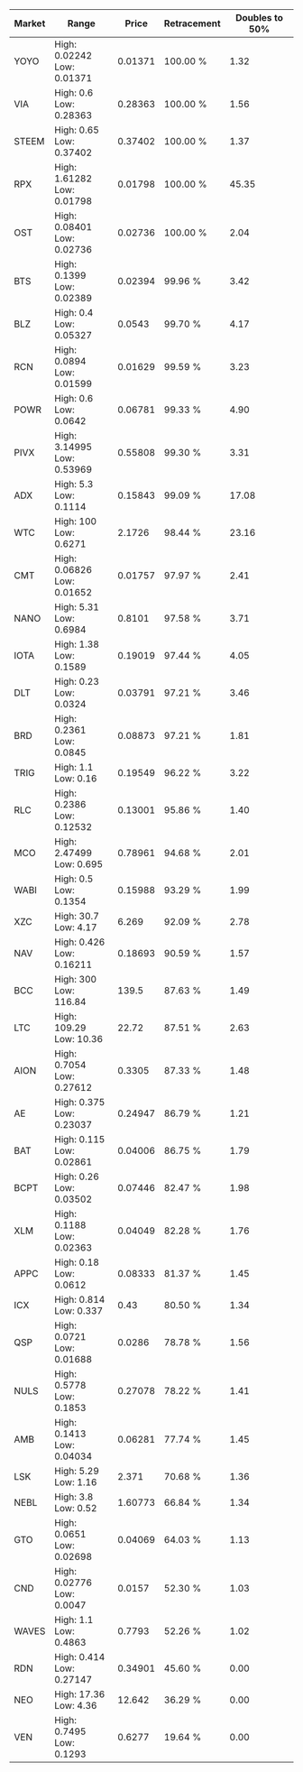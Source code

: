 | Market | Range | Price| Retracement | Doubles to 50% |
| --- | --- | --- | --- | --- |
| YOYO | High: 0.02242<br />Low: 0.01371 | 0.01371 | 100.00 % | 1.32 |
| VIA | High: 0.6<br />Low: 0.28363 | 0.28363 | 100.00 % | 1.56 |
| STEEM | High: 0.65<br />Low: 0.37402 | 0.37402 | 100.00 % | 1.37 |
| RPX | High: 1.61282<br />Low: 0.01798 | 0.01798 | 100.00 % | 45.35 |
| OST | High: 0.08401<br />Low: 0.02736 | 0.02736 | 100.00 % | 2.04 |
| BTS | High: 0.1399<br />Low: 0.02389 | 0.02394 | 99.96 % | 3.42 |
| BLZ | High: 0.4<br />Low: 0.05327 | 0.0543 | 99.70 % | 4.17 |
| RCN | High: 0.0894<br />Low: 0.01599 | 0.01629 | 99.59 % | 3.23 |
| POWR | High: 0.6<br />Low: 0.0642 | 0.06781 | 99.33 % | 4.90 |
| PIVX | High: 3.14995<br />Low: 0.53969 | 0.55808 | 99.30 % | 3.31 |
| ADX | High: 5.3<br />Low: 0.1114 | 0.15843 | 99.09 % | 17.08 |
| WTC | High: 100<br />Low: 0.6271 | 2.1726 | 98.44 % | 23.16 |
| CMT | High: 0.06826<br />Low: 0.01652 | 0.01757 | 97.97 % | 2.41 |
| NANO | High: 5.31<br />Low: 0.6984 | 0.8101 | 97.58 % | 3.71 |
| IOTA | High: 1.38<br />Low: 0.1589 | 0.19019 | 97.44 % | 4.05 |
| DLT | High: 0.23<br />Low: 0.0324 | 0.03791 | 97.21 % | 3.46 |
| BRD | High: 0.2361<br />Low: 0.0845 | 0.08873 | 97.21 % | 1.81 |
| TRIG | High: 1.1<br />Low: 0.16 | 0.19549 | 96.22 % | 3.22 |
| RLC | High: 0.2386<br />Low: 0.12532 | 0.13001 | 95.86 % | 1.40 |
| MCO | High: 2.47499<br />Low: 0.695 | 0.78961 | 94.68 % | 2.01 |
| WABI | High: 0.5<br />Low: 0.1354 | 0.15988 | 93.29 % | 1.99 |
| XZC | High: 30.7<br />Low: 4.17 | 6.269 | 92.09 % | 2.78 |
| NAV | High: 0.426<br />Low: 0.16211 | 0.18693 | 90.59 % | 1.57 |
| BCC | High: 300<br />Low: 116.84 | 139.5 | 87.63 % | 1.49 |
| LTC | High: 109.29<br />Low: 10.36 | 22.72 | 87.51 % | 2.63 |
| AION | High: 0.7054<br />Low: 0.27612 | 0.3305 | 87.33 % | 1.48 |
| AE | High: 0.375<br />Low: 0.23037 | 0.24947 | 86.79 % | 1.21 |
| BAT | High: 0.115<br />Low: 0.02861 | 0.04006 | 86.75 % | 1.79 |
| BCPT | High: 0.26<br />Low: 0.03502 | 0.07446 | 82.47 % | 1.98 |
| XLM | High: 0.1188<br />Low: 0.02363 | 0.04049 | 82.28 % | 1.76 |
| APPC | High: 0.18<br />Low: 0.0612 | 0.08333 | 81.37 % | 1.45 |
| ICX | High: 0.814<br />Low: 0.337 | 0.43 | 80.50 % | 1.34 |
| QSP | High: 0.0721<br />Low: 0.01688 | 0.0286 | 78.78 % | 1.56 |
| NULS | High: 0.5778<br />Low: 0.1853 | 0.27078 | 78.22 % | 1.41 |
| AMB | High: 0.1413<br />Low: 0.04034 | 0.06281 | 77.74 % | 1.45 |
| LSK | High: 5.29<br />Low: 1.16 | 2.371 | 70.68 % | 1.36 |
| NEBL | High: 3.8<br />Low: 0.52 | 1.60773 | 66.84 % | 1.34 |
| GTO | High: 0.0651<br />Low: 0.02698 | 0.04069 | 64.03 % | 1.13 |
| CND | High: 0.02776<br />Low: 0.0047 | 0.0157 | 52.30 % | 1.03 |
| WAVES | High: 1.1<br />Low: 0.4863 | 0.7793 | 52.26 % | 1.02 |
| RDN | High: 0.414<br />Low: 0.27147 | 0.34901 | 45.60 % | 0.00 |
| NEO | High: 17.36<br />Low: 4.36 | 12.642 | 36.29 % | 0.00 |
| VEN | High: 0.7495<br />Low: 0.1293 | 0.6277 | 19.64 % | 0.00 |
